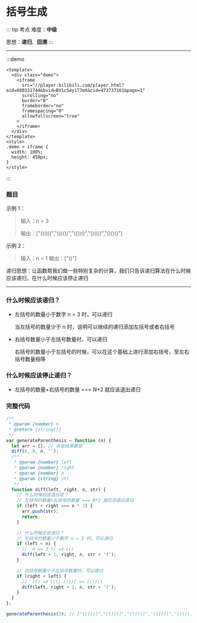 # 括号生成

::: tip 考点
难度：**中级**

思想：**递归**、**回溯**
:::

---

:::demo

```vue
<template>
  <div class="demo">
    <iframe
      src="//player.bilibili.com/player.html?aid=680331744&bvid=BV1cS4y1T7mX&cid=473737161&page=1"
      scrolling="no"
      border="0"
      frameborder="no"
      framespacing="0"
      allowfullscreen="true"
    >
    </iframe>
  </div>
</template>
<style>
.demo > iframe {
  width: 100%;
  height: 450px;
}
</style>
```

:::

### 题目

示例 1：

> 输入：n = 3
>
> 输出：["((()))","(()())","(())()","()(())","()()()"]

示例 2：

> 输入：n = 1
> 输出：["()"]

递归思想：让函数帮我们做一些特别复杂的计算，我们只告诉递归算法在什么时候应该递归，在什么时候应该停止递归

---

### 什么时候应该递归？

- 左括号的数量小于数字 n = 3 时，可以递归

  当左括号的数量少于 n 时，说明可以继续的递归添加左括号或者右括号

- 右括号数量小于左括号数量时，可以递归

  右括号的数量小于左括号的时候，可以在这个基础上进行添加右括号，至左右括号数量相等

### 什么时候应该停止递归？

- 左括号的数量+右括号的数量 === N\*2 就应该退出递归

### 完整代码

```js
/**
 * @param {number} n
 * @return {string[]}
 */
var generateParenthesis = function (n) {
  let arr = []; // 存放结果数组
  diff(0, 0, n, '');
  /**
   * @param {number} left
   * @param {number} right
   * @param {number} n
   * @param {string} str
   */
  function diff(left, right, n, str) {
    // 什么时候应该退出呢？
    // 左括号的数量+右括号的数量 === N*2 就应该退出递归
    if (left + right === n * 2) {
      arr.push(str);
      return;
    }

    // 什么时候应该递归？
    // 左括号的数量小于数字 n = 3 时，可以递归
    if (left < n) {
      //  n == 3 (( =》 (((
      diff(left + 1, right, n, str + '(');
    }

    // 右括号数量小于左括号数量时，可以递归
    if (right < left) {
      //  (() =》 (()) (())( => (())()
      diff(left, right + 1, n, str + ')');
    }
  }
};

generateParenthesis(3); // ["((()))","(()())","(())()","()(())","()()()"]
```
